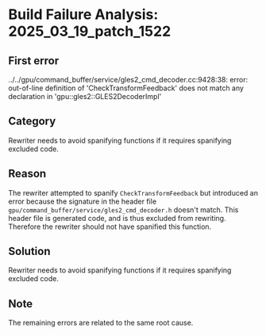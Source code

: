 # Build Failure Analysis: 2025_03_19_patch_1522

## First error

../../gpu/command_buffer/service/gles2_cmd_decoder.cc:9428:38: error: out-of-line definition of 'CheckTransformFeedback' does not match any declaration in 'gpu::gles2::GLES2DecoderImpl'

## Category
Rewriter needs to avoid spanifying functions if it requires spanifying excluded code.

## Reason
The rewriter attempted to spanify `CheckTransformFeedback` but introduced an error because the signature in the header file `gpu/command_buffer/service/gles2_cmd_decoder.h` doesn't match. This header file is generated code, and is thus excluded from rewriting. Therefore the rewriter should not have spanified this function.

## Solution
Rewriter needs to avoid spanifying functions if it requires spanifying excluded code.

## Note
The remaining errors are related to the same root cause.